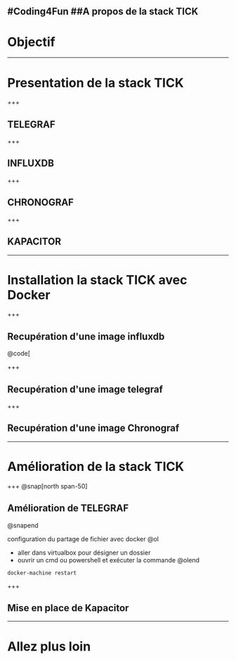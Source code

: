 #Coding4Fun
##A propos de la stack TICK
---
# Objectif
---
# Presentation de la stack TICK
+++
## TELEGRAF
+++
## INFLUXDB
+++
## CHRONOGRAF
+++
## KAPACITOR

---
# Installation la stack TICK avec Docker
+++
## Recupération d'une image influxdb
@code[

+++
## Recupération d'une image telegraf

+++
## Recupération d'une image Chronograf

---
# Amélioration de la stack TICK
+++
@snap[north span-50]
## Amélioration de TELEGRAF
@snapend

configuration du partage de fichier avec docker
@ol
- aller dans virtualbox pour désigner un dossier
- ouvrir un cmd ou powershell et exécuter la commande 
@olend
```
docker-machine restart
```
+++
## Mise en place de Kapacitor
---
# Allez plus loin
